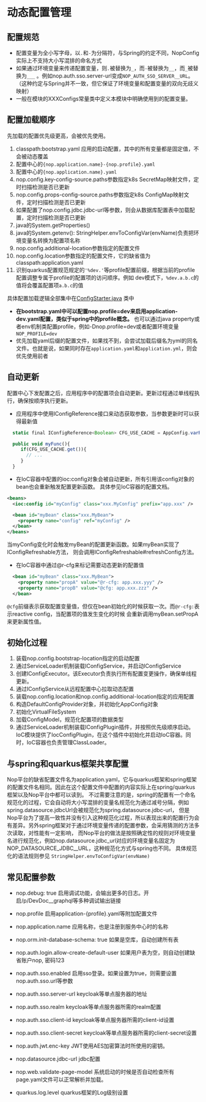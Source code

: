 # 动态配置管理

## 配置规范

* 配置变量为全小写字母，以`.`和`-`为分隔符，与Spring的约定不同，NopConfig实际上不支持大小写混排的命名方式
* 如果通过环境变量来传递配置变量，则`.`被替换为`_`，而`-`被替换为`__`，而`_`被替换为`___`
  。例如nop.auth.sso.server-url变成`NOP_AUTH_SSO_SERVER__URL`。（这种约定与Spring并不一致，但它保证了环境变量和配置变量的双向无歧义映射）
* 一般在模块的XXXConfigs常量类中定义本模块中明确使用到的配置变量。

## 配置加载顺序

先加载的配置优先级更高，会被优先使用。

1. classpath:bootstrap.yaml 应用的启动配置，其中的所有变量都是固定值，不会被动态覆盖
2. 配置中心的`{nop.application.name}-{nop.profile}.yaml`
3. 配置中心的`{nop.application.name}.yaml`
4. nop.config.key-config-source.paths参数指定k8s SecretMap映射文件，定时扫描检测是否已更新
5. nop.config.props-config-source.paths参数指定k8s ConfigMap映射文件，定时扫描检测是否已更新
6. 如果配置了nop.config.jdbc.jdbc-url等参数，则会从数据库配置表中加载配置，定时扫描检测是否已更新
7. java的System.getProperties()
8. java的System.getenv(): StringHelper.envToConfigVar(envName)负责把环境变量名转换为配置项名称
9. nop.config.additional-location参数指定的配置文件
10. nop.config.location参数指定的配置文件，它的缺省值为 classpath:application.yaml
11. 识别quarkus配置规范规定的`'%dev.'`等profile配置前缀，根据当前的profile配置调整专属于profile的配置项的访问顺序。例如
    dev模式下，`%dev.a.b.c`的值将会覆盖配置项`a.b.c`的值

>

具体配置加载逻辑全部集中在[ConfigStarter.java](https://gitee.com/canonical-entropy/nop-entropy/blob/master/nop-config/src/main/java/io/nop/config/starter/ConfigStarter.java)
类中

* **在bootstrap.yaml中可以配置nop.profile=dev来启用application-dev.yaml配置，类似于spring中的profile概念。**
  也可以通过java property或者env机制类配置profile，例如-Dnop.profile=dev或者配置环境变量`NOP_PROFILE=dev`
* 优先加载yaml后缀的配置文件，如果找不到，会尝试加载后缀名为yml的同名文件。也就是说，如果同时存在`application.yaml`和`application.yml`，则会优先使用前者

## 自动更新

配置中心下发配置之后，应用程序中的配置项会自动更新。更新过程通过单线程执行，确保按顺序执行更新。

* 应用程序中使用IConfigReference接口来动态获取参数，当参数更新时可以获得最新值

```javascript
  static final IConfigReference<Boolean> CFG_USE_CACHE = AppConfig.varRef("global.use_cache",true);

  public void myFunc(){
     if(CFG_USE_CACHE.get()){
       // ...
     }
  }
```

* 在IoC容器中配置的ioc:config对象会被自动更新，所有引用该config对象的bean也会重新触发配置更新函数。 具体参见IoC容器的配置文档。

```xml
<beans>
  <ioc:config id="myConfig" class="xxx.MyConfig" prefix="app.xxx" />

  <bean id="myBean" class="xxx.MyBean">
    <property name="config" ref="myConfig" />
  </bean>
</beans>
```

当myConfig变化时会触发myBean的配置更新函数。如果myBean实现了IConfigRefreshable方法，
则会调用IConfigRefreshable#refreshConfig方法。

* 在IoC容器中通过@r-cfg来标记需要动态更新的配置值

```xml
  <bean id="myBean" class="xxx.MyBean">
    <property name="propA" value="@r-cfg: app.xxx.yyy" />
    <property name="propB" value="@cfg: app.xxx.zzz" />
  </bean>
```

`@cfg`前缀表示获取配置变量值，但仅在bean初始化的时候获取一次。而`@r-cfg:`表示reactive config，当配置项的值发生变化的时候
会重新调用myBean.setPropA来更新属性值。

## 初始化过程

1. 装载nop.config.bootstrap-location指定的启动配置
2. 通过ServiceLoader机制装载IConfigService，并启动IConfigService
3. 创建IConfigExecutor。该Executor负责执行所有配置变更操作，确保单线程更新。
4. 通过IConfigService从远程配置中心拉取动态配置
5. 装载nop.config.location和nop.config.additional-location指定的应用配置
6. 构造DefaultConfigProvider对象，并初始化AppConfig对象
7. 初始化VirtualFileSystem
8. 加载ConfigModel，规范化配置项的数据类型
9. 通过ServiceLoader机制装载IConfigPlugin插件，并按照优先级顺序启动。
   IoC模块提供了IocConfigPlugin，在这个插件中初始化并启动IoC容器。同时，IoC容器也负责管理ClassLoader。

## 与spring和quarkus框架共享配置

Nop平台的缺省配置文件名为application.yaml，它与quarkus框架和spring框架的配置文件名相同。因此在这个配置文件中配置的内容实际上在spring/quarkus框架以及Nop平台中都可以读到。
不过需要注意的是，spring的配置有一个命名规范化的过程，它会自动将大小写混排的变量名规范化为通过减号分隔，例如spring.datasource.jdbcUrl会被规范化为spring.datasource.jdbc-url，
但是Nop平台为了提高一致性并没有引入这种规范化过程，所以表现出来的配置行为会有差异。另外spring框架对于通过环境变量传递的配置参数，会采用猜测的方法多次读取，对性能有一定影响，
而Nop平台的做法是按照确定性的规则对环境变量名进行规范化，例如nop.datasource.jdbc\_url对应的环境变量名固定为NOP\_DATASOURCE\_JDBC\_\_URL，这种规范化方式与spring也不同。
具体规范化的语法规则参见 `StringHelper.envToConfigVar(envName)`

## 常见配置参数

* nop.debug: true
  启用调试功能，会输出更多的日志。开启/p/DevDoc__graphql等多种调试输出链接

* nop.profile
 启用application-{profile}.yaml等附加配置文件

* nop.application.name
 应用名称，也是注册到服务中心时的名称

* nop.orm.init-database-schema: true
  如果是空库，自动创建所有表

* nop.auth.login.allow-create-default-user
  如果用户表为空，则自动创建缺省账户nop, 密码123

* nop.auth.sso.enabled
  启用sso登录。如果设置为true，则需要设置nop.auth.sso.url等参数

* nop.auth.sso.server-url
  keycloak等单点服务器的地址

* nop.auth.sso.realm
  keycloak等单点服务器所需的realm配置

* nop.auth.sso.client-id
  keycloak等单点服务器所需的client-id设置

* nop.auth.sso.client-secret
  keycloak等单点服务器所需的client-secret设置

* nop.auth.jwt.enc-key
  JWT使用AES加密算法时所使用的密钥。

* nop.datasource.jdbc-url
  jdbc配置

* nop.web.validate-page-model
  系统启动的时候是否自动检查所有page.yaml文件可以正常解析并加载。

* quarkus.log.level
  quarkus框架的Log级别设置
